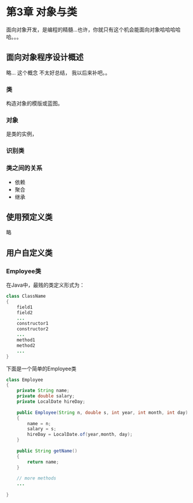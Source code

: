 # 第3章 对象与类
面向对象开发，是编程的精髓...也许，你就只有这个机会能面向对象哈哈哈哈哈。。。

## 面向对象程序设计概述
略... 这个概念 不太好总结， 我以后来补吧。。

### 类
构造对象的模版或蓝图。

### 对象
是类的实例，

### 识别类

### 类之间的关系
- 依赖
- 聚合
- 继承


## 使用预定义类
略

## 用户自定义类

### Employee类

在Java中，最贱的类定义形式为：
```java
class ClassName
{
    field1
    field2
    ...
    constructor1
    constructor2
    ...
    method1
    method2
    ...
}
```

下面是一个简单的Employee类

```java
class Employee
{
    private String name;
    private double salary;
    private LocalDate hireDay;
    
    public Employee(String n, double s, int year, int month, int day)
    {
        name = n;
        salary = s;
        hireDay = LocalDate.of(year,month, day);
    }
    
    public String getName()
    {
        return name;    
    }
   
    // more methods
    ...
    
}
```


